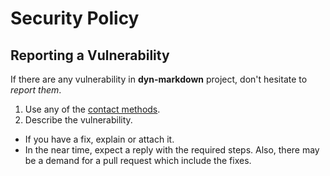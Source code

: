 # Security Policy

## Reporting a Vulnerability

If there are any vulnerability in **dyn-markdown** project, don't hesitate to _report them_.

1. Use any of the [contact methods](https://github.com/lucasvtiradentes/dyn-markdown#feedback).
2. Describe the vulnerability.
  * If you have a fix, explain or attach it.
  * In the near time, expect a reply with the required steps. Also, there may be a demand for a pull request which include the fixes.

